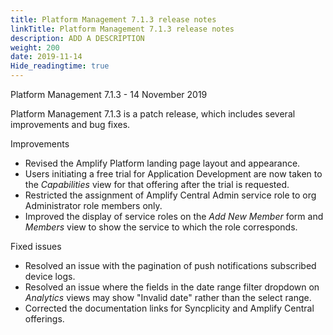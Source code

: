 ```yaml
---
title: Platform Management 7.1.3 release notes
linkTitle: Platform Management 7.1.3 release notes
description: ADD A DESCRIPTION
weight: 200
date: 2019-11-14
Hide_readingtime: true
---
```


Platform Management 7.1.3 - 14 November 2019

Platform Management 7.1.3 is a patch release, which includes several improvements and bug fixes.

Improvements

* Revised the Amplify Platform landing page layout and appearance.
* Users initiating a free trial for Application Development are now taken to the _Capabilities_ view for that offering after the trial is requested.
* Restricted the assignment of Amplify Central Admin service role to org Administrator role members only.
* Improved the display of service roles on the _Add New Member_ form and _Members_ view to show the service to which the role corresponds.

Fixed issues

* Resolved an issue with the pagination of push notifications subscribed device logs.
* Resolved an issue where the fields in the date range filter dropdown on _Analytics_ views may show "Invalid date" rather than the select range.
* Corrected the documentation links for Syncplicity and Amplify Central offerings.
